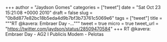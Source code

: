 
+++
author = "Jaydson Gomes"
categories = ["tweet"]
date = "Sat Oct 23 15:21:08 +0000 2010"
draft = false
slug = "0b8d877e82bc18b5eda4d9b7bf3b73761c5069e6"
tags = ["tweet"]
title = """RT @kavera: Embraer Day -..."""
tweet = true
micro = true
tweet_url = "https://twitter.com/jaydson/status/28509470584"
+++
RT @kavera: Embraer Day - AG2 I Publicis Modem - Pelotas
